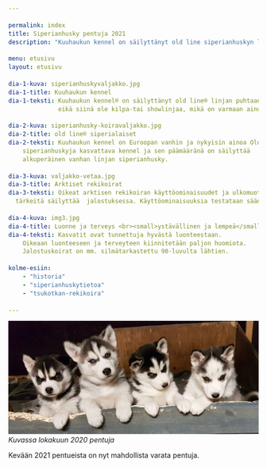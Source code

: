 ```yaml
---

permalink: index
title: Siperianhusky pentuja 2021 
description: "Kuuhaukun kennel on säilyttänyt old line siperianhuskyn linjan puhtaana 40 vuotta eikä siinä ole kilpa-tai showlinjaa"

menu: etusivu
layout: etusivu

dia-1-kuva: siperianhuskyvaljakko.jpg
dia-1-title: Kuuhaukun kennel
dia-1-teksti: Kuuhaukun kennel® on säilyttänyt old line® linjan puhtaana 40 vuotta
              eikä siinä ole kilpa-tai showlinjaa, mikä on varmaan ainutlaatuista minkään rodun  historiassa.

dia-2-kuva: siperianhusky-koiravaljakko.jpg
dia-2-title: old line® siperialaiset
dia-2-teksti: Kuuhaukun kennel on Euroopan vanhin ja nykyisin ainoa Old line®
    siperianhuskyja kasvattava kennel ja sen päämääränä on säilyttää 
    alkuperäinen vanhan linjan siperianhusky.

dia-3-kuva: valjakko-vetaa.jpg
dia-3-title: Arktiset rekikoirat
dia-3-teksti: Oikeat arktisen rekikoiran käyttöominaisuudet ja ulkomuoto ovat 
  tärkeitä säilyttää  jalostuksessa. Käyttöominaisuuksia testataan säännöllisellä harjoittelulla.
  
dia-4-kuva: img3.jpg
dia-4-title: Luonne ja terveys <br><small>ystävällinen ja lempeä</small>
dia-4-teksti: Kasvatit ovat tunnettuja hyvästä luonteestaan. 
    Oikeaan luonteeseen ja terveyteen kiinnitetään paljon huomiota. 
    Jalostuskoirat on mm. silmätarkastettu 90-luvulta lähtien.
    
kolme-esiin:
    - "historia"
    - "siperianhuskytietoa"
    - "tsukotkan-rekikoira" 

---
```



![Siperianhusky pennut 2020 pentueesta](images/siperianhusky-pennut-2020.png)
*Kuvassa lokakuun 2020 pentuja*

Kevään 2021 pentueista on nyt mahdollista varata pentuja.  

<a href="http://siperianhusky.net/" target="_blank" style="color:rgba(0,0,0,0);">siperianhusky</a>

